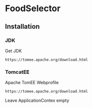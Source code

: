 # FoodSelector

## Installation
### JDK
Get JDK
```
https://tomee.apache.org/download.html
```

### TomcatEE
Apache TomEE Webprofile
```
https://tomee.apache.org/download.html
```
Leave ApplicationContex empty